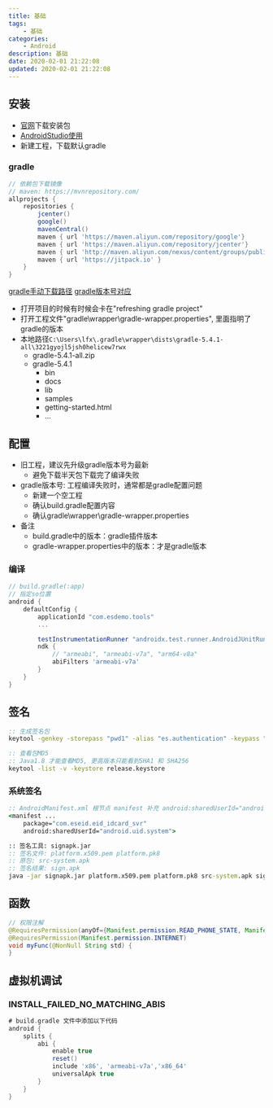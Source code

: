 ```yaml
---
title: 基础
tags: 
    - 基础
categories: 
    - Android
description: 基础
date: 2020-02-01 21:22:08
updated: 2020-02-01 21:22:08
---
```


## 安装

+ [官网](https://developer.android.google.cn/)下载安装包
+ [AndroidStudio使用](https://developer.android.google.cn/studio/intro)
+ 新建工程，下载默认gradle

### gradle

```gradle
// 依赖包下载镜像
// maven: https://mvnrepository.com/
allprojects {
    repositories {
        jcenter()
        google()
        mavenCentral()
        maven { url 'https://maven.aliyun.com/repository/google'}
        maven { url 'https://maven.aliyun.com/repository/jcenter'}
        maven { url 'http://maven.aliyun.com/nexus/content/groups/public'}
        maven { url 'https://jitpack.io' }
    }
}
```

[gradle手动下载路径](https://services.gradle.org/distributions/)
[gradle版本号对应](https://developer.android.google.cn/studio/releases/gradle-plugin#revisions)

+ 打开项目的时候有时候会卡在"refreshing gradle project"
+ 打开工程文件"gradle\wrapper\gradle-wrapper.properties", 里面指明了gradle的版本
+ 本地路径`C:\Users\lfx\.gradle\wrapper\dists\gradle-5.4.1-all\3221gyojl5jsh0helicew7rwx`
  + gradle-5.4.1-all.zip
  + gradle-5.4.1
    + bin
    + docs
    + lib
    + samples
    + getting-started.html
    + ...

## 配置

+ 旧工程，建议先升级gradle版本号为最新
  + 避免下载半天包下载完了编译失败
+ gradle版本号: 工程编译失败时，通常都是gradle配置问题
  + 新建一个空工程
  + 确认build.gradle配置内容
  + 确认gradle\wrapper\gradle-wrapper.properties
+ 备注
  + build.gradle中的版本：gradle插件版本
  + gradle-wrapper.properties中的版本：才是gradle版本

### 编译

```gradle
// build.gradle(:app)
// 指定so位置
android {
    defaultConfig {
        applicationId "com.esdemo.tools"
        ...

        testInstrumentationRunner "androidx.test.runner.AndroidJUnitRunner"
        ndk {
            // "armeabi", "armeabi-v7a", "arm64-v8a"
            abiFilters 'armeabi-v7a'
        }
    }
}
```

## 签名

```bat
:: 生成签名包
keytool -genkey -storepass "pwd1" -alias "es.authentication" -keypass "pwd2" -keystore release.keystore -keyalg RSA -keysize 2048 -validity 10000

:: 查看包MD5
:: Java1.8 才能查看MD5, 更高版本只能看到SHA1 和 SHA256
keytool -list -v -keystore release.keystore
```

### 系统签名
```bat
:: AndroidManifest.xml 根节点 manifest 补充 android:sharedUserId="android.uid.system"
<manifest ...
    package="com.eseid.eid_idcard_svr"
    android:sharedUserId="android.uid.system">

:: 签名工具: signapk.jar
:: 签名文件: platform.x509.pem platform.pk8
:: 原包: src-system.apk
:: 签名结果: sign.apk
java -jar signapk.jar platform.x509.pem platform.pk8 src-system.apk sign.apk
```

## 函数

```java
// 权限注解
@RequiresPermission(anyOf={Manifest.permission.READ_PHONE_STATE, Manifest.permission.INTERNET})
@RequiresPermission(Manifest.permission.INTERNET)
void myFunc(@NonNull String std) {
}
```

## 虚拟机调试

### INSTALL_FAILED_NO_MATCHING_ABIS

```gradle
# build.gradle 文件中添加以下代码
android {
    splits {
        abi {
            enable true
            reset()
            include 'x86', 'armeabi-v7a','x86_64'
            universalApk true
        }
    }
}
```
